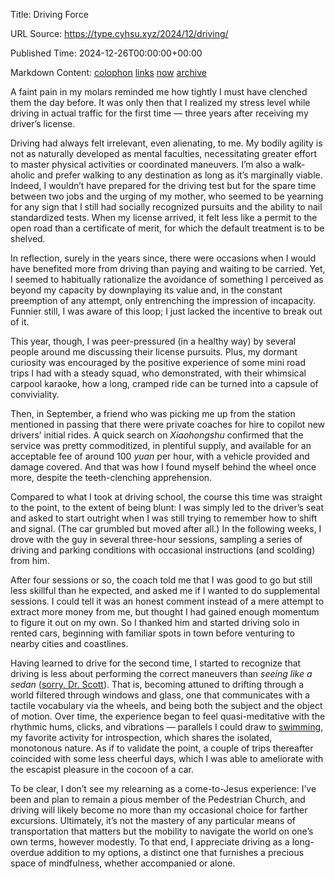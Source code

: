 Title: Driving Force

URL Source: https://type.cyhsu.xyz/2024/12/driving/

Published Time: 2024-12-26T00:00:00+00:00

Markdown Content:
[colophon](https://type.cyhsu.xyz/colophon) [links](https://type.cyhsu.xyz/links) [now](https://type.cyhsu.xyz/now) [archive](https://type.cyhsu.xyz/posts)[](https://type.cyhsu.xyz/feed.xml)

A faint pain in my molars reminded me how tightly I must have clenched them the day before. It was only then that I realized my stress level while driving in actual traffic for the first time — three years after receiving my driver’s license.

Driving had always felt irrelevant, even alienating, to me. My bodily agility is not as naturally developed as mental faculties, necessitating greater effort to master physical activities or coordinated maneuvers. I’m also a walk-aholic and prefer walking to any destination as long as it’s marginally viable. Indeed, I wouldn’t have prepared for the driving test but for the spare time between two jobs and the urging of my mother, who seemed to be yearning for any sign that I still had socially recognized pursuits and the ability to nail standardized tests. When my license arrived, it felt less like a permit to the open road than a certificate of merit, for which the default treatment is to be shelved.

In reflection, surely in the years since, there were occasions when I would have benefited more from driving than paying and waiting to be carried. Yet, I seemed to habitually rationalize the avoidance of something I perceived as beyond my capacity by downplaying its value and, in the constant preemption of any attempt, only entrenching the impression of incapacity. Funnier still, I was aware of this loop; I just lacked the incentive to break out of it.

This year, though, I was peer-pressured (in a healthy way) by several people around me discussing their license pursuits. Plus, my dormant curiosity was encouraged by the positive experience of some mini road trips I had with a steady squad, who demonstrated, with their whimsical carpool karaoke, how a long, cramped ride can be turned into a capsule of conviviality.

Then, in September, a friend who was picking me up from the station mentioned in passing that there were private coaches for hire to copilot new drivers’ initial rides. A quick search on _Xiaohongshu_ confirmed that the service was pretty commoditized, in plentiful supply, and available for an acceptable fee of around 100 _yuan_ per hour, with a vehicle provided and damage covered. And that was how I found myself behind the wheel once more, despite the teeth-clenching apprehension.

Compared to what I took at driving school, the course this time was straight to the point, to the extent of being blunt: I was simply led to the driver’s seat and asked to start outright when I was still trying to remember how to shift and signal. (The car grumbled but moved after all.) In the following weeks, I drove with the guy in several three-hour sessions, sampling a series of driving and parking conditions with occasional instructions (and scolding) from him.

After four sessions or so, the coach told me that I was good to go but still less skillful than he expected, and asked me if I wanted to do supplemental sessions. I could tell it was an honest comment instead of a mere attempt to extract more money from me, but thought I had gained enough momentum to figure it out on my own. So I thanked him and started driving solo in rented cars, beginning with familiar spots in town before venturing to nearby cities and coastlines.

Having learned to drive for the second time, I started to recognize that driving is less about performing the correct maneuvers than _seeing like a sedan_ ([sorry, Dr. Scott](https://en.wikipedia.org/wiki/Seeing_Like_a_State)). That is, becoming attuned to drifting through a world filtered through windows and glass, one that communicates with a tactile vocabulary via the wheels, and being both the subject and the object of motion. Over time, the experience began to feel quasi-meditative with the rhythmic hums, clicks, and vibrations — parallels I could draw to [swimming](https://type.cyhsu.xyz/2024/06/morning-swims/), my favorite activity for introspection, which shares the isolated, monotonous nature. As if to validate the point, a couple of trips thereafter coincided with some less cheerful days, which I was able to ameliorate with the escapist pleasure in the cocoon of a car.

To be clear, I don’t see my relearning as a come-to-Jesus experience: I’ve been and plan to remain a pious member of the Pedestrian Church, and driving will likely become no more than my occasional choice for farther excursions. Ultimately, it’s not the mastery of any particular means of transportation that matters but the mobility to navigate the world on one’s own terms, however modestly. To that end, I appreciate driving as a long-overdue addition to my options, a distinct one that furnishes a precious space of mindfulness, whether accompanied or alone.
